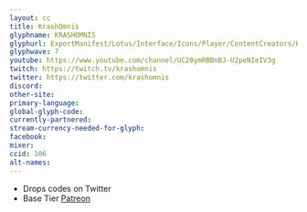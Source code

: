 ```yaml
---
layout: cc
title: KrashOmnis
glyphname: KRASHOMNIS
glyphurl: ExportManifest/Lotus/Interface/Icons/Player/ContentCreators/KrashOmnis.png
glyphwave: 7
youtube: https://www.youtube.com/channel/UC20ymRBBnBJ-U2peNIeIV3g
twitch: https://twitch.tv/krashomnis
twitter: https://twitter.com/krashomnis
discord:
other-site:
primary-language:
global-glyph-code:
currently-partnered:
stream-currency-needed-for-glyph:
facebook:
mixer:
ccid: 106
alt-names:
---
```

* Drops codes on Twitter
* Base Tier [Patreon](https://www.patreon.com/krashomnis)
